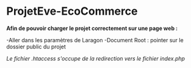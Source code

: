 # ProjetEve-EcoCommerce

**Afin de pouvoir charger le projet correctement sur une page web :**

-Aller dans les paramètres de Laragon
-Document Root : pointer sur le dossier public du projet

*Le fichier .htaccess s'occupe de la redirection vers le fichier index.php*
